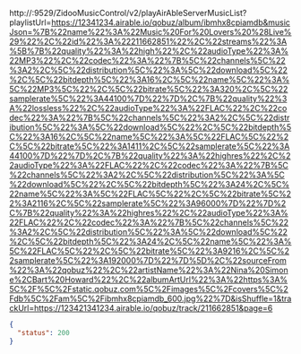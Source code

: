http://<ip>:9529/ZidooMusicControl/v2/playAirAbleServerMusicList?playlistUrl=https://12341234.airable.io/qobuz/album/ibmhx8cpiamdb&musicJson=%7B%22name%22%3A%22Music%20For%20Lovers%20%28Live%29%22%2C%22id%22%3A%22211662851%22%2C%22streams%22%3A%5B%7B%22quality%22%3A%22high%22%2C%22audioType%22%3A%22MP3%22%2C%22codec%22%3A%22%7B%5C%22channels%5C%22%3A2%2C%5C%22distribution%5C%22%3A%5C%22download%5C%22%2C%5C%22bitdepth%5C%22%3A16%2C%5C%22name%5C%22%3A%5C%22MP3%5C%22%2C%5C%22bitrate%5C%22%3A320%2C%5C%22samplerate%5C%22%3A44100%7D%22%7D%2C%7B%22quality%22%3A%22lossless%22%2C%22audioType%22%3A%22FLAC%22%2C%22codec%22%3A%22%7B%5C%22channels%5C%22%3A2%2C%5C%22distribution%5C%22%3A%5C%22download%5C%22%2C%5C%22bitdepth%5C%22%3A16%2C%5C%22name%5C%22%3A%5C%22FLAC%5C%22%2C%5C%22bitrate%5C%22%3A1411%2C%5C%22samplerate%5C%22%3A44100%7D%22%7D%2C%7B%22quality%22%3A%22highres%22%2C%22audioType%22%3A%22FLAC%22%2C%22codec%22%3A%22%7B%5C%22channels%5C%22%3A2%2C%5C%22distribution%5C%22%3A%5C%22download%5C%22%2C%5C%22bitdepth%5C%22%3A24%2C%5C%22name%5C%22%3A%5C%22FLAC%5C%22%2C%5C%22bitrate%5C%22%3A2116%2C%5C%22samplerate%5C%22%3A96000%7D%22%7D%2C%7B%22quality%22%3A%22highres%22%2C%22audioType%22%3A%22FLAC%22%2C%22codec%22%3A%22%7B%5C%22channels%5C%22%3A2%2C%5C%22distribution%5C%22%3A%5C%22download%5C%22%2C%5C%22bitdepth%5C%22%3A24%2C%5C%22name%5C%22%3A%5C%22FLAC%5C%22%2C%5C%22bitrate%5C%22%3A9216%2C%5C%22samplerate%5C%22%3A192000%7D%22%7D%5D%2C%22sourceFrom%22%3A%22qobuz%22%2C%22artistName%22%3A%22Nina%20Simone%2CBart%20Howard%22%2C%22albumArtUrl%22%3A%22https%3A%5C%2F%5C%2Fstatic.qobuz.com%5C%2Fimages%5C%2Fcovers%5C%2Fdb%5C%2Fam%5C%2Fibmhx8cpiamdb_600.jpg%22%7D&isShuffle=1&trackUrl=https://123421341234.airable.io/qobuz/track/211662851&page=6
```json
{
  "status": 200
}
```